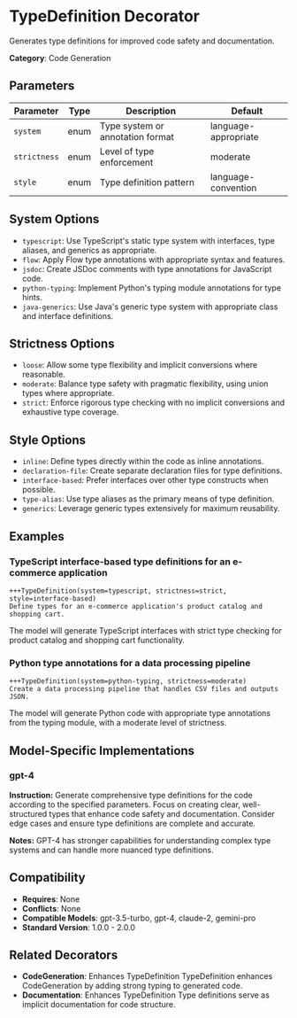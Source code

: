 # TypeDefinition Decorator

Generates type definitions for improved code safety and documentation.

**Category**: Code Generation

## Parameters

| Parameter | Type | Description | Default |
|-----------|------|-------------|--------|
| `system` | enum | Type system or annotation format | language-appropriate |
| `strictness` | enum | Level of type enforcement | moderate |
| `style` | enum | Type definition pattern | language-convention |

## System Options

- `typescript`: Use TypeScript's static type system with interfaces, type aliases, and generics as appropriate.
- `flow`: Apply Flow type annotations with appropriate syntax and features.
- `jsdoc`: Create JSDoc comments with type annotations for JavaScript code.
- `python-typing`: Implement Python's typing module annotations for type hints.
- `java-generics`: Use Java's generic type system with appropriate class and interface definitions.

## Strictness Options

- `loose`: Allow some type flexibility and implicit conversions where reasonable.
- `moderate`: Balance type safety with pragmatic flexibility, using union types where appropriate.
- `strict`: Enforce rigorous type checking with no implicit conversions and exhaustive type coverage.

## Style Options

- `inline`: Define types directly within the code as inline annotations.
- `declaration-file`: Create separate declaration files for type definitions.
- `interface-based`: Prefer interfaces over other type constructs when possible.
- `type-alias`: Use type aliases as the primary means of type definition.
- `generics`: Leverage generic types extensively for maximum reusability.

## Examples

### TypeScript interface-based type definitions for an e-commerce application

```
+++TypeDefinition(system=typescript, strictness=strict, style=interface-based)
Define types for an e-commerce application's product catalog and shopping cart.
```

The model will generate TypeScript interfaces with strict type checking for product catalog and shopping cart functionality.

### Python type annotations for a data processing pipeline

```
+++TypeDefinition(system=python-typing, strictness=moderate)
Create a data processing pipeline that handles CSV files and outputs JSON.
```

The model will generate Python code with appropriate type annotations from the typing module, with a moderate level of strictness.

## Model-Specific Implementations

### gpt-4

**Instruction:** Generate comprehensive type definitions for the code according to the specified parameters. Focus on creating clear, well-structured types that enhance code safety and documentation. Consider edge cases and ensure type definitions are complete and accurate.

**Notes:** GPT-4 has stronger capabilities for understanding complex type systems and can handle more nuanced type definitions.


## Compatibility

- **Requires**: None
- **Conflicts**: None
- **Compatible Models**: gpt-3.5-turbo, gpt-4, claude-2, gemini-pro
- **Standard Version**: 1.0.0 - 2.0.0

## Related Decorators

- **CodeGeneration**: Enhances TypeDefinition TypeDefinition enhances CodeGeneration by adding strong typing to generated code.
- **Documentation**: Enhances TypeDefinition Type definitions serve as implicit documentation for code structure.
